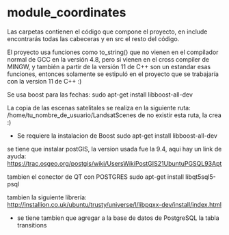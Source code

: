 # module_coordinates
Las carpetas contienen el código que compone el proyecto, en include encontrarás todas las cabeceras y en src el resto del código.

El proyecto usa funciones como to_string() que no vienen en el compilador normal de GCC en la versión 4.8, pero si vienen en el cross compiler de MINGW, y también a partir de la versión 11 de C++ son un estandar esas funciones, entonces solamente se estipuló en el proyecto que se trabajaría con la version 11 de C++ :)

Se usa boost para las fechas:
sudo apt-get install libboost-all-dev

La copia de las escenas satelitales se realiza en la siguiente ruta:
/home/tu_nombre_de_usuario/LandsatScenes
de no existir esta ruta, la crea :)

- Se requiere la instalacion de Boost 
sudo apt-get install libboost-all-dev

se tiene que instalar postGIS, la version usada fue la 9.4, aqui hay un link de ayuda:
https://trac.osgeo.org/postgis/wiki/UsersWikiPostGIS21UbuntuPGSQL93Apt

tambien el conector de QT con POSTGRES
sudo apt-get install libqt5sql5-psql

tambien la siguiente librería:
http://installion.co.uk/ubuntu/trusty/universe/l/libpqxx-dev/install/index.html

- se tiene tambien que agregar a la base de datos de PostgreSQL la tabla transitions
